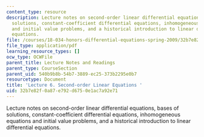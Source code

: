 ```yaml
---
content_type: resource
description: Lecture notes on second-order linear differential equations, bases of
  solutions, constant-coefficient differential equations, inhomogeneous equations
  and initial value problems, and a historical introduction to linear differential
  equations.
file: /courses/18-034-honors-differential-equations-spring-2009/32b7e82f0a87e792d6750e1ac7a92e71_MIT18_034s09_lec06.pdf
file_type: application/pdf
learning_resource_types: []
ocw_type: OCWFile
parent_title: Lecture Notes and Readings
parent_type: CourseSection
parent_uid: 540b9b8b-54b7-3889-ec25-373b2295e0b7
resourcetype: Document
title: 'Lecture 6. Second-order Linear Equations '
uid: 32b7e82f-0a87-e792-d675-0e1ac7a92e71
---
```

Lecture notes on second-order linear differential equations, bases of solutions, constant-coefficient differential equations, inhomogeneous equations and initial value problems, and a historical introduction to linear differential equations.

